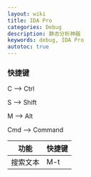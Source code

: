 ```yaml
---
layout: wiki
title: IDA Pro
categories: Debug
description: 静态分析神器
keywords: debug, IDA Pro
autotoc: true
---
```


### 快捷键

C --> Ctrl

S --> Shift

M --> Alt

Cmd --> Command

| 功能     | 快捷键 |
|----------|--------|
| 搜索文本 | M-t    |
